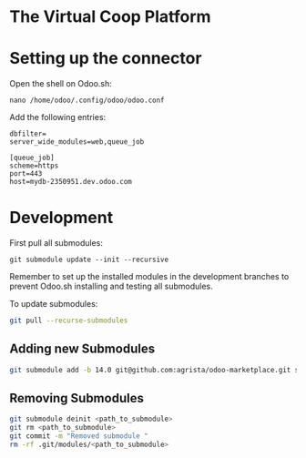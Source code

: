 # The Virtual Coop Platform

# Setting up the connector

Open the shell on Odoo.sh:

```shell
nano /home/odoo/.config/odoo/odoo.conf
```

Add the following entries:

```shell
dbfilter=
server_wide_modules=web,queue_job

[queue_job]
scheme=https
port=443
host=mydb-2350951.dev.odoo.com
```

# Development

First pull all submodules:

```shell
git submodule update --init --recursive
```
Remember to set up the installed modules in the development branches to prevent Odoo.sh installing and testing all submodules.

To update submodules:

```bash
git pull --recurse-submodules
```

## Adding new Submodules

```bash
git submodule add -b 14.0 git@github.com:agrista/odoo-marketplace.git src/marketplace
```

## Removing Submodules

```bash
git submodule deinit <path_to_submodule>
git rm <path_to_submodule>
git commit -m "Removed submodule "
rm -rf .git/modules/<path_to_submodule>
```